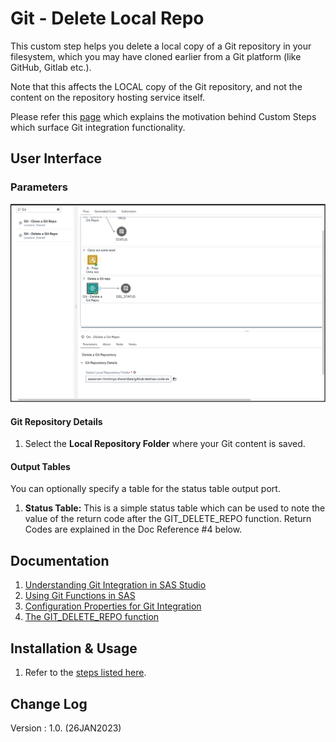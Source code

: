 # Git - Delete Local Repo

This custom step helps you delete a local copy of a Git repository in your filesystem, which you may have cloned earlier from a Git platform (like GitHub, Gitlab etc.).

Note that this affects the LOCAL copy of the Git repository, and not the content on the repository hosting service itself.

Please refer this [page](../Git%20-%20Clone%20a%20Git%20Repo/Overview%20of%20Git-related%20Custom%20Steps.md) which explains the motivation behind Custom Steps which surface Git integration functionality.

## User Interface

### Parameters

![Parameters](./img/delete-a-git-repo.gif)

#### Git Repository Details

1. Select the **Local Repository Folder** where your Git content is saved.

#### Output Tables
You can optionally specify a table for the status table output port. 
1. **Status Table:**  This is a simple status table which can be used to note the value of the return code after the GIT_DELETE_REPO function.  Return Codes are explained in the Doc Reference #4 below.


## Documentation
1. [Understanding Git Integration in SAS Studio](https://go.documentation.sas.com/doc/en/sasstudiocdc/default/webeditorcdc/webeditorug/p0puc7muifjjycn1uemlm9lj1jkt.htm)
2. [Using Git Functions in SAS](https://go.documentation.sas.com/doc/en/pgmsascdc/default/lefunctionsref/n1mlc3f9w9zh9fn13qswiq6hrta0.htm)
3. [Configuration Properties for Git Integration](https://go.documentation.sas.com/doc/en/sasstudiocdc/default/webeditorcdc/webeditorag/p1a2vn20wzwkumn1freonkz81mx5.htm)
4. [The GIT_DELETE_REPO function](https://go.documentation.sas.com/doc/en/sasstudiocdc/default/pgmsascdc/lefunctionsref/n05xa2vo2wnzzon1ujsxkgduv1bh.htm#n17ri3xlx22i6en1t7ahybd09c0yc)

## Installation & Usage
1. Refer to the [steps listed here](https://github.com/sassoftware/sas-studio-custom-steps#getting-started---making-a-custom-step-from-this-repository-available-in-sas-studio).

## Change Log
Version : 1.0.   (26JAN2023)